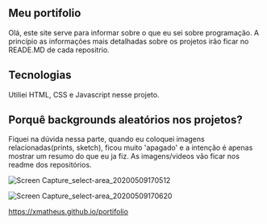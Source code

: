 ## Meu portifolio

Olá, este site serve para informar sobre o que eu sei sobre programação.
A princípio as informações mais detalhadas sobre os projetos irão ficar no READE.MD de cada repositrio.

## Tecnologias

Utiliei HTML, CSS e Javascript nesse projeto.

## Porquê backgrounds aleatórios nos projetos?

Fiquei na dúvida nessa parte, quando eu coloquei imagens relacionadas(prints, sketch), ficou muito 'apagado' e a intenção é apenas mostrar um resumo do que eu ja fiz. As imagens/videos vão ficar nos readme dos repositórios.


![Screen Capture_select-area_20200509170512](https://user-images.githubusercontent.com/34286800/81484922-8c104100-9217-11ea-9828-cbf94f78301b.png)

![Screen Capture_select-area_20200509170620](https://user-images.githubusercontent.com/34286800/81484923-903c5e80-9217-11ea-8ab4-a75f30df4a3c.gif)


https://xmatheus.github.io/portifolio
